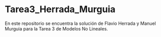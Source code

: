 # Tarea3_Herrada_Murguia

En este repositorio se encuentra la solución de Flavio Herrada y Manuel Murguia para la Tarea 3 de Modelos No Lineales.
